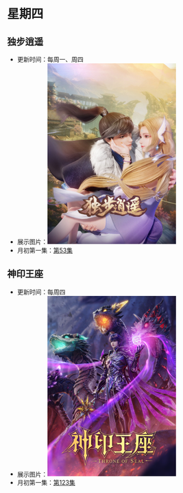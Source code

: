 # 星期四

## 独步逍遥
+ 更新时间：每周一、周四
+ 展示图片：<img src="/Pic/dubuxiaoyao.jpg" alt="独步逍遥" width="300" height=auto >
+ 月初第一集：[第53集](http://cqdb6.com/acg/75241/)

## 神印王座
+ 更新时间：每周四
+ 展示图片：<img src="/Pic/shenyinwangzuo.png" alt="神印王座" width="300" height=auto >
+ 月初第一集：[第123集](http://cqdb6.com/acg/73107/)

